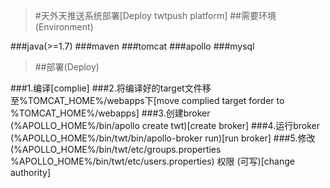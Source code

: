 >#天外天推送系统部署[Deploy twtpush platform]
>##需要环境(Environment)

###java(>=1.7)
###maven
###tomcat
###apollo
###mysql
>##部署(Deploy)

###1.编译[complie]
###2.将编译好的target文件移至%TOMCAT_HOME%/webapps下[move complied target forder to %TOMCAT_HOME%/webapps]
###3.创建broker (%APOLLO_HOME%/bin/apollo create twt)[create broker]
###4.运行broker (%APOLLO_HOME%/bin/twt/bin/apollo-broker run)[run broker]
###5.修改 (%APOLLO_HOME%/bin/twt/etc/groups.properties %APOLLO_HOME%/bin/twt/etc/users.properties) 权限 (可写)[change authority]
